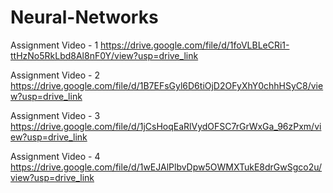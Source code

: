 # Neural-Networks
Assignment Video - 1
https://drive.google.com/file/d/1foVLBLeCRi1-ttHzNo5RkLbd8Al8nF0Y/view?usp=drive_link 

Assignment Video - 2
https://drive.google.com/file/d/1B7EFsGyl6D6tiOjD2OFyXhY0chhHSyC8/view?usp=drive_link 

Assignment Video - 3
https://drive.google.com/file/d/1jCsHoqEaRlVydOFSC7rGrWxGa_96zPxm/view?usp=drive_link 

Assignment Video - 4
https://drive.google.com/file/d/1wEJAlPlbvDpw5OWMXTukE8drGwSgco2u/view?usp=drive_link 

